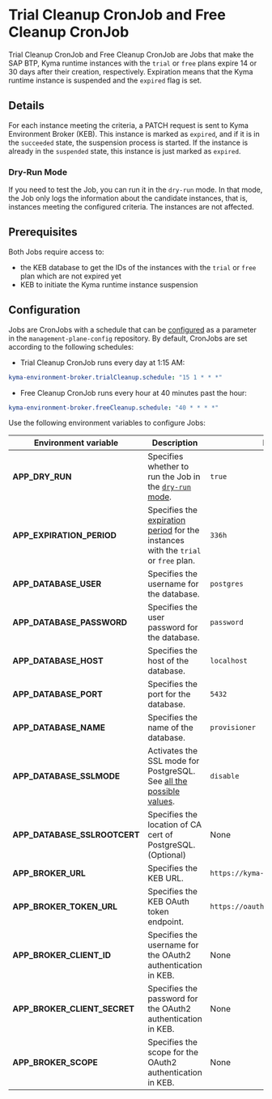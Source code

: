# Trial Cleanup CronJob and Free Cleanup CronJob

Trial Cleanup CronJob and Free Cleanup CronJob are Jobs that make the SAP BTP, Kyma runtime instances with the `trial` or `free` plans expire 14 or 30 days after their creation, respectively.
Expiration means that the Kyma runtime instance is suspended and the `expired` flag is set.

## Details

For each instance meeting the criteria, a PATCH request is sent to Kyma Environment Broker (KEB). This instance is marked as `expired`, and if it is in the `succeeded` state, the suspension process is started. 
If the instance is already in the `suspended` state, this instance is just marked as `expired`. 

### Dry-Run Mode

If you need to test the Job, you can run it in the `dry-run` mode.
In that mode, the Job only logs the information about the candidate instances, that is, instances meeting the configured criteria. The instances are not affected.

## Prerequisites

Both Jobs require access to:
- the KEB database to get the IDs of the instances with the `trial` or `free` plan which are not expired yet
- KEB to initiate the Kyma runtime instance suspension

## Configuration

Jobs are CronJobs with a schedule that can be [configured](https://kubernetes.io/docs/concepts/workloads/controllers/cron-jobs/#cron-schedule-syntax) as a parameter in the `management-plane-config` repository.
By default, CronJobs are set according to the following schedules:
- Trial Cleanup CronJob runs every day at 1:15 AM:
```yaml  
kyma-environment-broker.trialCleanup.schedule: "15 1 * * *"
```
- Free Cleanup CronJob runs every hour at 40 minutes past the hour:
```yaml  
kyma-environment-broker.freeCleanup.schedule: "40 * * * *"
```

Use the following environment variables to configure Jobs:

| Environment variable         | Description                                                                                                                           | Default value                            |
|------------------------------|---------------------------------------------------------------------------------------------------------------------------------------|------------------------------------------|
| **APP_DRY_RUN**              | Specifies whether to run the Job in the [`dry-run` mode](#details).                                                                   | `true`                                   |
| **APP_EXPIRATION_PERIOD**    | Specifies the [expiration period](#trial-cleanup-cronjob-and-free-cleanup-cronjob) for the instances with the `trial` or `free` plan. | `336h`                                   |
| **APP_DATABASE_USER**        | Specifies the username for the database.                                                                                              | `postgres`                               |
| **APP_DATABASE_PASSWORD**    | Specifies the user password for the database.                                                                                         | `password`                               |
| **APP_DATABASE_HOST**        | Specifies the host of the database.                                                                                                   | `localhost`                              |
| **APP_DATABASE_PORT**        | Specifies the port for the database.                                                                                                  | `5432`                                   |
| **APP_DATABASE_NAME**        | Specifies the name of the database.                                                                                                   | `provisioner`                            |
| **APP_DATABASE_SSLMODE**     | Activates the SSL mode for PostgreSQL. See [all the possible values](https://www.postgresql.org/docs/9.1/libpq-ssl.html).             | `disable`                                |
| **APP_DATABASE_SSLROOTCERT** | Specifies the location of CA cert of PostgreSQL. (Optional)                                                                           | None                                     |
| **APP_BROKER_URL**           | Specifies the KEB URL.                                                                                                                | `https://kyma-env-broker.kyma.local`     |
| **APP_BROKER_TOKEN_URL**     | Specifies the KEB OAuth token endpoint.                                                                                               | `https://oauth.2kyma.local/oauth2/token` |
| **APP_BROKER_CLIENT_ID**     | Specifies the username for the OAuth2 authentication in KEB.                                                                          | None                                     |
| **APP_BROKER_CLIENT_SECRET** | Specifies the password for the OAuth2 authentication in KEB.                                                                          | None                                     |
| **APP_BROKER_SCOPE**         | Specifies the scope for the OAuth2 authentication in KEB.                                                                             | None                                     |
